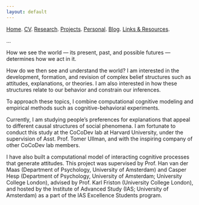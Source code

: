 ```yaml
---
layout: default
---
```


[Home](./). [CV](./assets/files/CV.pdf). [Research](./research.md). [Projects](./projects.md). [Personal](./about.md). [Blog](./thought.md). [Links & Resources](./links-resources.md).

...

How we see the world — its present, past, and possible futures — determines how we act in it. 

How do we then see and understand the world? I am interested in the development, formation, and revision of complex belief structures such as attitudes, explanations, or theories. I am also interested in how these structures relate to our behavior and constrain our inferences.

To approach these topics, I combine computational cognitive modeling and empirical methods such as cognitive-behavioral experiments. 

Currently, I am studying people’s preferences for explanations that appeal to different causal structures of social phenomena. I am fortunate to conduct this study at the CoCoDev lab at Harvard University, under the supervision of Asst. Prof. Tomer Ullman, and with the inspiring company of other CoCoDev lab members. 

I have also built a computational model of interacting cognitive processes that generate attitudes. This project was supervised by Prof. Han van der Maas (Department of Psychology, University of Amsterdam) and Casper Hesp (Department of Psychology, University of Amsterdam; University College London), advised by Prof. Karl Friston (University College London), and hosted by the Institute of Advanced Study (IAS; University of Amsterdam) as a part of the IAS Excellence Students program.

